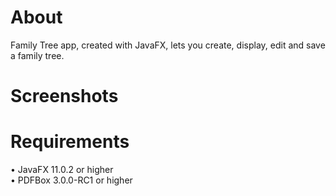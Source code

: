 # About
Family Tree app, created with JavaFX, lets you create, display, edit and save a family tree.

# Screenshots

# Requirements
• JavaFX 11.0.2 or higher<br>
• PDFBox 3.0.0-RC1 or higher
